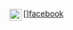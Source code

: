 
[<img align="left" alt="codeSTACKr | Instagram" width="22px" src="https://cdn.jsdelivr.net/npm/simple-icons@v3/icons/facebook.svg" />][facebook](https://open.spotify.com/user/c5wkkjkwx7pk4241nj9mu0k1v)
